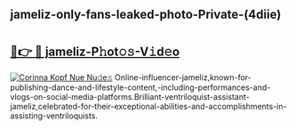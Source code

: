 ## jameliz-only-fans​-leaked-photo​-Private-(4diie)


# <h2><a href="https://mediaupload.pro?title=jameliz&ref=git">🔗👉 🔴 jameliz-P𝚑ot𝚘𝚜-V𝚒d𝚎o</a></h2>

[![Corinna Kopf Nue Nu𝚍e𝚜](https://i.imgur.com/0qMVB7G.gif)](https://mediaupload.pro?title=jameliz&ref=git)
Online-influencer-jameliz,known-for-publishing-dance-and-lifestyle-content,-including-performances-and-vlogs-on-social-media-platforms.Brilliant-ventriloquist-assistant-jameliz,celebrated-for-their-exceptional-abilities-and-accomplishments-in-assisting-ventriloquists.  